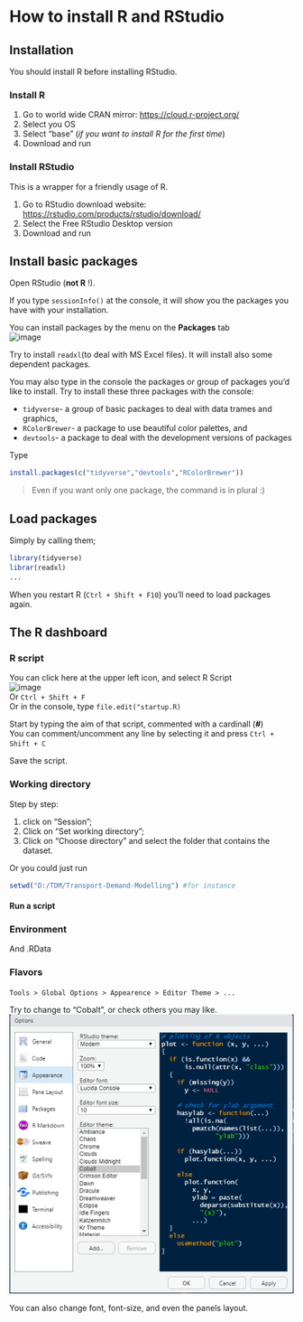 How to install R and RStudio
================

## Installation

You should install R before installing RStudio.

### Install R

1.  Go to world wide CRAN mirror: <https://cloud.r-project.org/>
2.  Select you OS
3.  Select “base” (*if you want to install R for the first time*)
4.  Download and run

### Install RStudio

This is a wrapper for a friendly usage of R.

1.  Go to RStudio download website:
    <https://rstudio.com/products/rstudio/download/>
2.  Select the Free RStudio Desktop version
3.  Download and run

## Install basic packages

Open RStudio (**not R** !).

If you type `sessionInfo()` at the console, it will show you the
packages you have with your installation.

You can install packages by the menu on the **Packages** tab  
![image](https://user-images.githubusercontent.com/39107166/98879689-08f9cd00-247e-11eb-814c-cc29534d7e21.png)

Try to install `readxl`(to deal with MS Excel files). It will install
also some dependent packages.

You may also type in the console the packages or group of packages you’d
like to install. Try to install these three packages with the console:

-   `tidyverse`- a group of basic packages to deal with data trames and
    graphics,
-   `RColorBrewer`- a package to use beautiful color palettes, and
-   `devtools`- a package to deal with the development versions of
    packages

Type

``` r
install.packages(c("tidyverse","devtools","RColorBrewer"))
```

> Even if you want only one package, the command is in plural :)

## Load packages

Simply by calling them;

``` r
library(tidyverse)
librar(readxl)
...
```

When you restart R (`Ctrl + Shift + F10`) you’ll need to load packages
again.

## The R dashboard

### R script

You can click here at the upper left icon, and select R Script  
![image](https://user-images.githubusercontent.com/39107166/98965420-edd0a100-2501-11eb-8e22-974053312fd4.png)  
Or `Ctrl + Shift + F`  
Or in the console, type `file.edit("startup.R)`

Start by typing the aim of that script, commented with a cardinall
(**\#**)  
You can comment/uncomment any line by selecting it and press
`Ctrl + Shift + C`

Save the script.

### Working directory

Step by step:

1.  click on “Session”;
2.  Click on “Set working directory”;
3.  Click on “Choose directory” and select the folder that contains the
    dataset.

Or you could just run

``` r
setwd("D:/TDM/Transport-Demand-Modelling") #for instance
```

#### Run a script

### Environment

And .RData

### Flavors

`Tools > Global Options > Appearence > Editor Theme > ...`

Try to change to “Cobalt”, or check others you may like.  
![](RmdFiles/0-InstallR/Cobalt.PNG)

You can also change font, font-size, and even the panels layout.

<!-- > See [r.rosafelix.bike](http://r.rosafelix.bike/) for some R tips to use in Transport Demand Modeling ! (_em português_) -->
